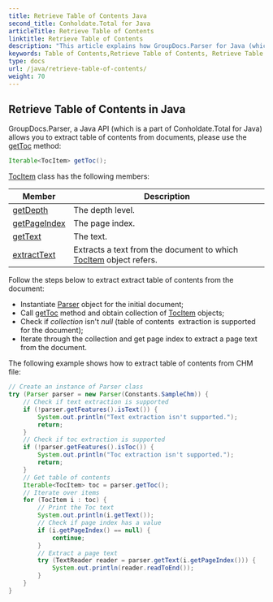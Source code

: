 ```yaml
---
title: Retrieve Table of Contents Java
second_title: Conholdate.Total for Java
articleTitle: Retrieve Table of Contents
linktitle: Retrieve Table of Contents
description: "This article explains how GroupDocs.Parser for Java (which is a part of Conholdate.Total for Java) retrieve table of contents from file."
keywords: Table of Contents,Retrieve Table of Contents, Retrieve Table of Contents in Java
type: docs
url: /java/retrieve-table-of-contents/
weight: 70
---
```


## Retrieve Table of Contents in Java

GroupDocs.Parser, a Java API (which is a part of Conholdate.Total for Java) allows you to 
extract table of contents from documents, please use the [getToc](https://apireference.groupdocs.com/java/parser/com.groupdocs.parser/Parser#getToc()) method:

```java
Iterable<TocItem> getToc();
```

[TocItem](https://apireference.groupdocs.com/java/parser/com.groupdocs.parser.data/TocItem) class has the following members:

| Member | Description |
| --- | --- |
| [getDepth](https://apireference.groupdocs.com/java/parser/com.groupdocs.parser.data/TocItem#getDepth()) | The depth level. |
| [getPageIndex](https://apireference.groupdocs.com/java/parser/com.groupdocs.parser.data/TocItem#getPageIndex()) | The page index. |
| [getText](https://apireference.groupdocs.com/java/parser/com.groupdocs.parser.data/TocItem#getText()) | The text. |
| [extractText](https://apireference.groupdocs.com/java/parser/com.groupdocs.parser.data/TocItem#extractText()) | Extracts a text from the document to which [TocItem](https://apireference.groupdocs.com/java/parser/com.groupdocs.parser.data/TocItem) object refers. |

Follow the steps below to extract extract table of contents from the document:

*   Instantiate [Parser](https://apireference.groupdocs.com/java/parser/com.groupdocs.parser/Parser) object for the initial document;
*   Call [getToc](https://apireference.groupdocs.com/java/parser/com.groupdocs.parser/Parser#getToc()) method and obtain collection of [TocItem](https://apireference.groupdocs.com/java/parser/com.groupdocs.parser.data/TocItem) objects;
*   Check if *collection* isn't *null* (table of contents  extraction is supported for the document);
*   Iterate through the collection and get page index to extract a page text from the document.

The following example shows how to extract table of contents from CHM file:

```java
// Create an instance of Parser class
try (Parser parser = new Parser(Constants.SampleChm)) {
    // Check if text extraction is supported
    if (!parser.getFeatures().isText()) {
        System.out.println("Text extraction isn't supported.");
        return;
    }
    // Check if toc extraction is supported
    if (!parser.getFeatures().isToc()) {
        System.out.println("Toc extraction isn't supported.");
        return;
    }
    // Get table of contents
    Iterable<TocItem> toc = parser.getToc();
    // Iterate over items
    for (TocItem i : toc) {
        // Print the Toc text
        System.out.println(i.getText());
        // Check if page index has a value
        if (i.getPageIndex() == null) {
            continue;
        }
        // Extract a page text
        try (TextReader reader = parser.getText(i.getPageIndex())) {
            System.out.println(reader.readToEnd());
        }
    }
}
```










